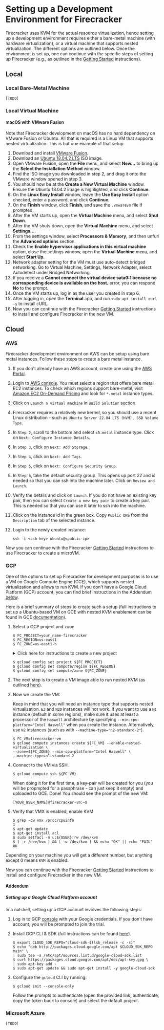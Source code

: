 # Setting up a Development Environment for Firecracker

Firecracker uses KVM for the actual resource virtualization, hence setting up a
development environment requires either a bare-metal machine (with hardware
virtualization), or a virtual machine that supports nested virtualization. The
different options are outlined below. Once the environment is set up, one can
continue with the specific steps of setting up Firecracker (e.g., as outlined in
the [Getting Started](getting-started.md) instructions).

## Local

### Local Bare-Metal Machine

`[TODO]`

### Local Virtual Machine

#### macOS with VMware Fusion

Note that Firecracker development on macOS has no hard dependency on VMware
Fusion or Ubuntu. All that is required is a Linux VM that supports nested
virtualization. This is but one example of that setup:

1. Download and install
   [VMware Fusion](https://www.vmware.com/products/fusion/fusion-evaluation.html).
1. Download an [Ubuntu 18.04.2 LTS](https://www.ubuntu.com/download/desktop) ISO
   image.
1. Open VMware Fusion, open the **File** menu, and select **New...** to bring up
   the **Select the Installation Method** window.
1. Find the ISO image you downloaded in step 2, and drag it onto the VMware
   window opened in step 3.
1. You should now be at the **Create a New Virtual Machine** window. Ensure the
   Ubuntu 18.04.2 image is highlighted, and click **Continue**.
1. On the **Linux Easy Install** window, leave the **Use Easy Install** option
   checked, enter a password, and click **Continue**.
1. On the **Finish** window, click **Finish**, and save the `.vmwarevm` file if
   prompted.
1. After the VM starts up, open the **Virtual Machine** menu, and select **Shut
   Down**.
1. After the VM shuts down, open the **Virtual Machine** menu, and select
   **Settings...**.
1. From the settings window, select **Processors & Memory**, and then unfurl the
   **Advanced options** section.
1. Check the **Enable hypervisor applications in this virtual machine** option,
   close the settings window, open the **Virtual Machine** menu, and select
   **Start Up**.
1. Network adapter setting for the VM must use auto-detect bridged networking.
   Go to Virtual Machine, Settings, Network Adapter, select Autodetect under
   Bridged Networking.
1. If you receive a **Cannot connect the virtual device sata0:1 because no
   corresponding device is available on the host.** error, you can respond
   **No** to the prompt.
1. Once the VM starts up, log in as the user you created in step 6.
1. After logging in, open the **Terminal** app, and run
   `sudo apt install curl -y` to install cURL.
1. Now you can continue with the Firecracker
   [Getting Started](getting-started.md) instructions to install and configure
   Firecracker in the new VM.

## Cloud

### AWS

Firecracker development environment on AWS can be setup using bare metal
instances. Follow these steps to create a bare metal instance.

1. If you don't already have an AWS account, create one using the
   [AWS Portal](https://portal.aws.amazon.com/billing/signup).

1. Login to [AWS console](https://console.aws.amazon.com/console/home). You must
   select a region that offers bare metal EC2 instances. To check which regions
   support bare-metal, visit
   [Amazon EC2 On-Demand Pricing](https://aws.amazon.com/ec2/pricing/on-demand/)
   and look for `*.metal` instance types.

1. Click on `Launch a virtual machine` in `Build Solution` section.

1. Firecracker requires a relatively new kernel, so you should use a recent
   Linux distribution - such as
   `Ubuntu Server 22.04 LTS (HVM), SSD Volume Type`.

1. In `Step 2`, scroll to the bottom and select `c5.metal` instance type. Click
   on `Next: Configure Instance Details`.

1. In `Step 3`, click on `Next: Add Storage`.

1. In `Step 4`, click on `Next: Add Tags`.

1. In `Step 5`, click on `Next: Configure Security Group`.

1. In `Step 6`, take the default security group. This opens up port 22 and is
   needed so that you can ssh into the machine later. Click on
   `Review and Launch`.

1. Verify the details and click on `Launch`. If you do not have an existing key
   pair, then you can select `Create a new key pair` to create a key pair. This
   is needed so that you can use it later to ssh into the machine.

1. Click on the instance id in the green box. Copy `Public DNS` from the
   `Description` tab of the selected instance.

1. Login to the newly created instance:

   ```console
   ssh -i <ssh-key> ubuntu@<public-ip>
   ```

Now you can continue with the Firecracker [Getting Started](getting-started.md)
instructions to use Firecracker to create a microVM.

### GCP

One of the options to set up Firecracker for development purposes is to use a VM
on Google Compute Engine (GCE), which supports nested virtualization and allows
to run KVM. If you don't have a Google Cloud Platform (GCP) account, you can
find brief instructions in the Addendum [below](#addendum).

Here is a brief summary of steps to create such a setup (full instructions to
set up a Ubuntu-based VM on GCE with nested KVM enablement can be found in GCE
[documentation](https://cloud.google.com/compute/docs/instances/enable-nested-virtualization-vm-instances)).

1. Select a GCP project and zone

   ```console
   $ FC_PROJECT=your_name-firecracker
   $ FC_REGION=us-east1
   $ FC_ZONE=us-east1-b
   ```

   <details><summary>Click here for instructions to create a new project</summary>
    <p>
    It might be convenient to keep your Firecracker-related GCP resources in
    a separate project, so that you can keep track of resources more easily
    and remove everything easily once your are done.

   For convenience, give the project a unique name (e.g.,
   your_name-firecracker), so that GCP does not need to create a project id
   different than project name (by appending randomized numbers to the name you
   provide).

   ```console
   $ gcloud projects create ${FC_PROJECT} --enable-cloud-apis --set-as-default
   ```

   </p>
    </details>

   ```console
   $ gcloud config set project ${FC_PROJECT}
   $ gcloud config set compute/region ${FC_REGION}
   $ gcloud config set compute/zone ${FC_ZONE}
   ```

1. The next step is to create a VM image able to run nested KVM (as outlined
   [here](https://cloud.google.com/compute/docs/instances/nested-virtualization/enabling)).

1. Now we create the VM:

   Keep in mind that you will need an instance type that supports nested
   virtualization. `E2` and `N2D` instances will not work. If you want to use a
   `N1` instance (default in some regions), make sure it uses at least a
   processor of the `Haswell` architecture by specifying
   `--min-cpu-platform="Intel Haswell"` when you create the instance.
   Alternatively, use `N2` instances (such as with
   `--machine-type="n2-standard-2"`).

   ```console
   $ FC_VM=firecracker-vm
   $ gcloud compute instances create ${FC_VM} --enable-nested-virtualization \
   --zone=${FC_ZONE} --min-cpu-platform="Intel Haswell" \
   --machine-type=n1-standard-2
   ```

1. Connect to the VM via SSH.

   ```console
   $ gcloud compute ssh ${FC_VM}
   ```

   When doing it for the first time, a key-pair will be created for you (you
   will be propmpted for a passphrase - can just keep it empty) and uploaded to
   GCE. Done! You should see the prompt of the new VM:

   ```console
   [YOUR_USER_NAME]@firecracker-vm:~$
   ```

1. Verify that VMX is enabled, enable KVM

   ```console
   $ grep -cw vmx /proc/cpuinfo
   1
   $ apt-get update
   $ apt-get install acl
   $ sudo setfacl -m u:${USER}:rw /dev/kvm
   $ [ -r /dev/kvm ] && [ -w /dev/kvm ] && echo "OK" || echo "FAIL"
   OK
   ```

Depending on your machine you will get a different number, but anything except 0
means `KVM` is enabled.

Now you can continue with the Firecracker [Getting Started](getting-started.md)
instructions to install and configure Firecracker in the new VM.

#### Addendum

##### Setting up a Google Cloud Platform account

In a nutshell, setting up a GCP account involves the following steps:

1. Log in to GCP [console](https://console.cloud.google.com/) with your Google
   credentials. If you don't have account, you will be prompted to join the
   trial.

1. Install GCP CLI & SDK (full instructions can be found
   [here](https://cloud.google.com/sdk/docs/quickstart-debian-ubuntu)).

   ```console
   $ export CLOUD_SDK_REPO="cloud-sdk-$(lsb_release -c -s)"
   $ echo "deb http://packages.cloud.google.com/apt $CLOUD_SDK_REPO main" \
   | sudo tee -a /etc/apt/sources.list.d/google-cloud-sdk.list
   $ curl https://packages.cloud.google.com/apt/doc/apt-key.gpg \
   | sudo apt-key add -
   $ sudo apt-get update && sudo apt-get install -y google-cloud-sdk
   ```

1. Configure the `gcloud` CLI by running:

   ```console
   $ gcloud init --console-only
   ```

   Follow the prompts to authenticate (open the provided link, authenticate,
   copy the token back to console) and select the default project.

### Microsoft Azure

`[TODO]`
